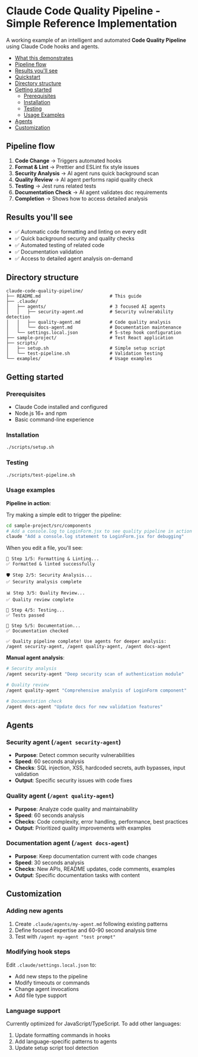 # Claude Code Quality Pipeline - Simple Reference Implementation

A working example of an intelligent and automated **Code Quality Pipeline** using Claude Code hooks and agents.

- [What this demonstrates](#what-this-demonstrates)
- [Pipeline flow](#pipeline-flow)
- [Results you'll see](#results-youll-see)
- [Quickstart](#quickstart)
- [Directory structure](#directory-structure)
- [Getting started](#getting-started)
  - [Prerequisites](#prerequisites)
  - [Installation](#installation)
  - [Testing](#testing)
  - [Usage Examples](#usage-examples)
- [Agents](#agents)
- [Customization](#customization)

## Pipeline flow

1. **Code Change** → Triggers automated hooks
2. **Format & Lint** → Prettier and ESLint fix style issues  
3. **Security Analysis** → AI agent runs quick background scan
4. **Quality Review** → AI agent performs rapid quality check
5. **Testing** → Jest runs related tests
6. **Documentation Check** → AI agent validates doc requirements
7. **Completion** → Shows how to access detailed analysis

## Results you'll see

- ✅ Automatic code formatting and linting on every edit
- ✅ Quick background security and quality checks
- ✅ Automated testing of related code
- ✅ Documentation validation
- ✅ Access to detailed agent analysis on-demand

## Directory structure

```
claude-code-quality-pipeline/
├── README.md                          # This guide
├── .claude/
│   ├── agents/                        # 3 focused AI agents
│   │   ├── security-agent.md          # Security vulnerability detection
│   │   ├── quality-agent.md           # Code quality analysis
│   │   └── docs-agent.md              # Documentation maintenance
│   └── settings.local.json            # 5-step hook configuration
├── sample-project/                    # Test React application
├── scripts/
│   ├── setup.sh                       # Simple setup script
│   └── test-pipeline.sh               # Validation testing
└── examples/                          # Usage examples
```

## Getting started

### Prerequisites

- Claude Code installed and configured
- Node.js 16+ and npm
- Basic command-line experience

### Installation

```bash
./scripts/setup.sh
```

### Testing

```bash
./scripts/test-pipeline.sh
```

### Usage examples

**Pipeline in action**:

Try making a simple edit to trigger the pipeline:

```bash
cd sample-project/src/components
# Add a console.log to LoginForm.jsx to see quality pipeline in action
claude "Add a console.log statement to LoginForm.jsx for debugging"
```

When you edit a file, you'll see:

```
🔧 Step 1/5: Formatting & Linting...
✅ Formatted & linted successfully

🛡️ Step 2/5: Security Analysis...  
✅ Security analysis complete

📊 Step 3/5: Quality Review...
✅ Quality review complete

🧪 Step 4/5: Testing...
✅ Tests passed

📖 Step 5/5: Documentation...
✅ Documentation checked

✅ Quality pipeline complete! Use agents for deeper analysis:
/agent security-agent, /agent quality-agent, /agent docs-agent
```

**Manual agent analysis**:

```bash
# Security analysis
/agent security-agent "Deep security scan of authentication module"

# Quality review  
/agent quality-agent "Comprehensive analysis of LoginForm component"

# Documentation check
/agent docs-agent "Update docs for new validation features"
```

## Agents

### Security agent (`/agent security-agent`)

- **Purpose**: Detect common security vulnerabilities
- **Speed**: 60 seconds analysis
- **Checks**: SQL injection, XSS, hardcoded secrets, auth bypasses, input validation
- **Output**: Specific security issues with code fixes

### Quality agent (`/agent quality-agent`)  

- **Purpose**: Analyze code quality and maintainability
- **Speed**: 60 seconds analysis
- **Checks**: Code complexity, error handling, performance, best practices
- **Output**: Prioritized quality improvements with examples

### Documentation agent (`/agent docs-agent`)

- **Purpose**: Keep documentation current with code changes
- **Speed**: 30 seconds analysis  
- **Checks**: New APIs, README updates, code comments, examples
- **Output**: Specific documentation tasks with content

## Customization

### Adding new agents

1. Create `.claude/agents/my-agent.md` following existing patterns
2. Define focused expertise and 60-90 second analysis time
3. Test with `/agent my-agent "test prompt"`

### Modifying hook steps

Edit `.claude/settings.local.json` to:

- Add new steps to the pipeline
- Modify timeouts or commands
- Change agent invocations
- Add file type support

### Language support 

Currently optimized for JavaScript/TypeScript. To add other languages:

1. Update formatting commands in hooks
2. Add language-specific patterns to agents  
3. Update setup script tool detection
